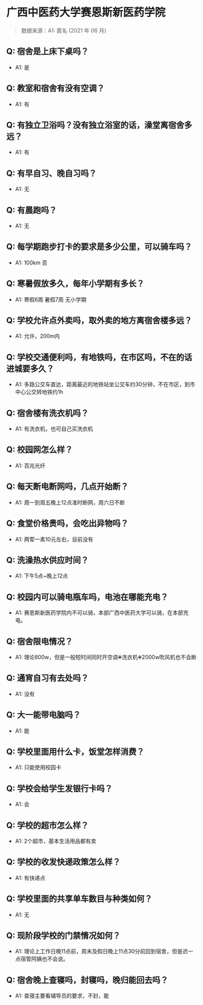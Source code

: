 # 广西中医药大学赛恩斯新医药学院

> 数据来源：A1: 匿名 (2021 年 06 月)

## Q: 宿舍是上床下桌吗？

- A1: 是

## Q: 教室和宿舍有没有空调？

- A1: 有

## Q: 有独立卫浴吗？没有独立浴室的话，澡堂离宿舍多远？

- A1: 有

## Q: 有早自习、晚自习吗？

- A1: 无

## Q: 有晨跑吗？

- A1: 无

## Q: 每学期跑步打卡的要求是多少公里，可以骑车吗？

- A1: 100km 否

## Q: 寒暑假放多久，每年小学期有多长？

- A1: 寒假6周 暑假7周 无小学期

## Q: 学校允许点外卖吗，取外卖的地方离宿舍楼多远？

- A1: 允许，200m内

## Q: 学校交通便利吗，有地铁吗，在市区吗，不在的话进城要多久？

- A1: 多路公交车直达，距离最近的地铁站坐公交车约30分钟，不在市区，到市中心公交转地铁约1h

## Q: 宿舍楼有洗衣机吗？

- A1: 有洗衣机，也可自己买洗衣机

## Q: 校园网怎么样？

- A1: 百兆光纤

## Q: 每天断电断网吗，几点开始断？

- A1: 周一到周五晚上12点准时断网，周六日不断

## Q: 食堂价格贵吗，会吃出异物吗？

- A1: 两荤一素10元左右，目前没有

## Q: 洗澡热水供应时间？

- A1: 下午5点\~晚上12点

## Q: 校园内可以骑电瓶车吗，电池在哪能充电？

- A1: 赛恩斯新医药学院内不可以骑，本部广西中医药大学可以骑，在本部充电。

## Q: 宿舍限电情况？

- A1: 理论800w，但是一般短时间同时开空调➕洗衣机➕2000w吹风机也不会断

## Q: 通宵自习有去处吗？

- A1: 没有

## Q: 大一能带电脑吗？

- A1: 能

## Q: 学校里面用什么卡，饭堂怎样消费？

- A1: 只能使用校园卡

## Q: 学校会给学生发银行卡吗？

- A1: 会

## Q: 学校的超市怎么样？

- A1: 2个超市，基本生活用品都有卖

## Q: 学校的收发快递政策怎么样？

- A1: 有快递点

## Q: 学校里面的共享单车数目与种类如何？

- A1: 无

## Q: 现阶段学校的门禁情况如何？

- A1: 理论上工作日晚11点前，周末及假日晚上11点30分前回到宿舍，但是迟一点宿管阿姨也不会说。

## Q: 宿舍晚上查寝吗，封寝吗，晚归能回去吗？

- A1: 查寝主要看辅导员的要求，不封，能

